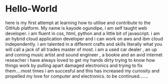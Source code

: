 # Hello-World
here is my first attempt at learning how to utilise and contribute to the GitHub platform.
My name is kayode ogundipe, i am self taught web developer.
i am fluent in css, html, python and a little bit of javascript.
i am an hybrid cloud application developer and i can work on aws and ibm cloud independently.
i am talented in a different crafts and skills literally what you will call a jack of all trades master of most.
i am a used car dealer , an up and coming music artist and sound engineer , a bookie and an avid internet reseacher
i have always loved to get my hands dirty trying to know how things work by pulling apart damaged electronics and trying to fix them....most times i am succesful and this has increased my curiosity and propelled my love for computer and electronics.
to be continued.......

